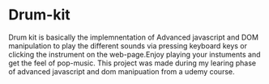 # Drum-kit
Drum kit is basically the implemnentation of Advanced javascript and DOM manipulation to play the different sounds via pressing keyboard keys or clicking the instrument on the web-page.Enjoy playing your instuments and get the feel of pop-music.
This project was made during my learing phase of advanced javascript and dom manipuation from  a udemy course.
